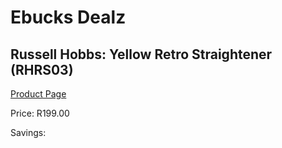 
# Ebucks Dealz
## Russell Hobbs: Yellow Retro Straightener (RHRS03)
[Product Page](https://www.ebucks.com/web/shop/productSelected.do?prodId=1140734323&catId=1186086453)

Price: R199.00

Savings: 


	